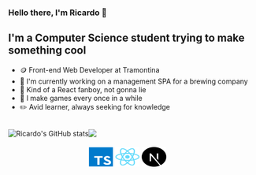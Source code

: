 ### Hello there, I'm Ricardo 👋

## I'm a Computer Science student trying to make something cool

- 🪙 Front-end Web Developer at Tramontina
- 🍺 I'm currently working on a management SPA for a brewing company
- 🌌 Kind of a React fanboy, not gonna lie
- 🚀 I make games every once in a while
- ✏️ Avid learner, always seeking for knowledge

<br>

<div>
  <img height="180em" align="left" alt="Ricardo's GitHub stats" src="https://github-readme-stats.vercel.app/api?username=RicardoDalcin&show_icons=true&theme=dracula&count_private=true" />
  <img height="180em" src="https://github-readme-stats.vercel.app/api/top-langs/?username=RicardoDalcin&layout=compact&langs_count=7&theme=dracula"/>
</div>

<div style="display: inline_block"><br>
  <img align="center" alt="Ricardo-TS" height="40" width="50" src="https://raw.githubusercontent.com/devicons/devicon/master/icons/typescript/typescript-plain.svg">
  <img align="center" alt="Ricardo-React" height="40" width="50" src="https://raw.githubusercontent.com/devicons/devicon/master/icons/react/react-original.svg">
  <img align="center" alt="Ricardo-Next" height="40" width="50" src="https://raw.githubusercontent.com/devicons/devicon/master/icons/nextjs/nextjs-original.svg">
</div>

